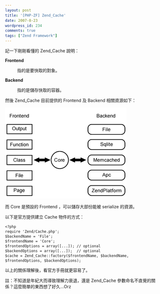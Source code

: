 ```yaml
---
layout: post
title: '[PHP-ZF] Zend_Cache'
date: 2007-8-23
wordpress_id: 234
comments: true
tags: ["Zend Framework"]
---
```


記一下剛剛看懂的 Zend_Cache 說明：
<dl>
<dt><strong>Frontend</strong></dt>
<dd>

指的是要快取的對象。
</dd>
<dt><strong>Backend</strong></dt>
<dd>

指的是儲存快取的容器。
</dd>
</dl>

<!--more-->

然後 Zend_Cache 目前提供的 Frontend 及 Backend 相關資源如下： 

![Zend_Cache](/resources/zend_cache/zend_cache.gif)

而 Core 是預設的 Frontend ，可以儲存大部份能被 serialize 的資源。

以下是官方提供建立 Cache 物件的方式：

```
<?php
require 'Zend/Cache.php';
$backendName = 'File';
$frontendName = 'Core';
$frontendOptions = array([...]); // optional
$backendOptions = array([...]);  // optional
$cache = Zend_Cache::factory($frontendName, $backendName, $frontendOptions, $backendOptions);

```

以上的關係理解後，看官方手冊就更容易了。

註：不知道是年紀大而導致理解力衰退，還是 Zend_Cache 參數命名不直覺的關係？這麼簡單的東西想了好久...Orz
